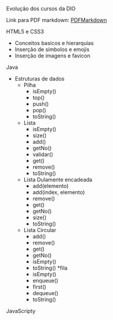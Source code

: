 Evolução dos cursos da DIO

Link para PDF markdown: [PDFMarkdown](https://github.com/gustavoguanabara/git-github/blob/master/manuais-PDF/guia-markdown.pdf)

HTML5 e CSS3
* Conceitos basicos e hierarquias
* Inserção de símbolos e emojis
* Inserção de imagens e favicon

Java
* Estruturas de dados
	* Pilha
		* isEmpty()
		* top()
		* push()
		* pop()
		* toString()
	* Lista
		* isEmpty()
		* size()
		* add()
		* getNo()
		* validar()
		* get()
		* remove()
		* toString()
	* Lista Dulamente encadeada
		* add(elemento)
		* add(index, elemento)
		* remove()
		* get()
		* getNo()
		* size()
		* toString()
	* Lista Circular
		* add()
		* remove()
		* get()
		* getNo()
		* isEmpty()
		* toString()
	*fila
		* isEmpty()
		* enqueue()
		* first()
		* dequeue()
		* toString()

JavaScripty




